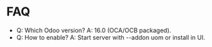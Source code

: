 # FAQ

- Q: Which Odoo version? A: 16.0 (OCA/OCB packaged).
- Q: How to enable? A: Start server with --addon uom or install in UI.
